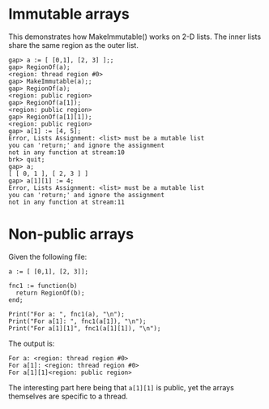 # Immutable arrays
This demonstrates how MakeImmutable() works on 2-D lists.
The inner lists share the same region as the outer list.

```
gap> a := [ [0,1], [2, 3] ];;
gap> RegionOf(a);
<region: thread region #0>
gap> MakeImmutable(a);;
gap> RegionOf(a);
<region: public region>
gap> RegionOf(a[1]);
<region: public region>
gap> RegionOf(a[1][1]);
<region: public region>
gap> a[1] := [4, 5];
Error, Lists Assignment: <list> must be a mutable list
you can 'return;' and ignore the assignment
not in any function at stream:10
brk> quit;
gap> a;
[ [ 0, 1 ], [ 2, 3 ] ]
gap> a[1][1] := 4;
Error, Lists Assignment: <list> must be a mutable list
you can 'return;' and ignore the assignment
not in any function at stream:11
```
# Non-public arrays

Given the following file:

```
a := [ [0,1], [2, 3]];

fnc1 := function(b)
  return RegionOf(b);
end;

Print("For a: ", fnc1(a), "\n");
Print("For a[1]: ", fnc1(a[1]), "\n");
Print("For a[1][1]", fnc1(a[1][1]), "\n");
```

The output is:

```
For a: <region: thread region #0>
For a[1]: <region: thread region #0>
For a[1][1]<region: public region>
```

The interesting part here being that `a[1][1]` is public, yet the arrays themselves are specific to a thread.  
